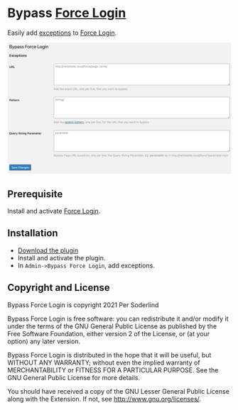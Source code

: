 # Bypass [Force Login](https://wordpress.org/plugins/wp-force-login/)

Easily add [exceptions](https://wordpress.org/plugins/wp-force-login/#2.%20how%20can%20i%20add%20exceptions%20for%20certain%20pages%20or%20posts%3F) to [Force Login](https://wordpress.org/plugins/wp-force-login/).

<img src="assets/settings.png">


## Prerequisite

Install and activate [Force Login](https://wordpress.org/plugins/wp-force-login/).

## Installation

- [Download the plugin](https://github.com/soderlind/bypass-wp-force-login/archive/refs/heads/main.zip)
- Install and activate the plugin.
- In `Admin->Bypass Force Login`, add exceptions.

## Copyright and License

Bypass Force Login is copyright 2021 Per Soderlind

Bypass Force Login is free software: you can redistribute it and/or modify it under the terms of the GNU General Public License as published by the Free Software Foundation, either version 2 of the License, or (at your option) any later version.

Bypass Force Login is distributed in the hope that it will be useful, but WITHOUT ANY WARRANTY; without even the implied warranty of MERCHANTABILITY or FITNESS FOR A PARTICULAR PURPOSE. See the GNU General Public License for more details.

You should have received a copy of the GNU Lesser General Public License along with the Extension. If not, see http://www.gnu.org/licenses/.
